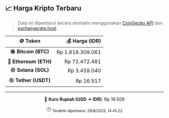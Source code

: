 

<!-- HARGA_KRIPTO -->
## 📈 Harga Kripto Terbaru

> Data ini diperbarui secara otomatis menggunakan [CoinGecko API](https://www.coingecko.com/) dan [exchangerate.host](https://exchangerate.host/)

<div align="center">

| 🪙 Token | 💰 Harga (IDR) |
|:------:|---------------:|
| 🟠 **Bitcoin (BTC)**   | Rp 1.818.309.061 |
| 🔵 **Ethereum (ETH)**  | Rp 72.472.481 |
| 🟣 **Solana (SOL)**    | Rp 3.459.040 |
| 🟢 **Tether (USDT)**   | Rp 16.517 |

---

💱 **Kurs Rupiah (USD → IDR)**: Rp 16.508

🕒 <sub>Terakhir diperbarui: 29/8/2025, 14.45.22</sub>

</div>
<!-- /HARGA_KRIPTO -->